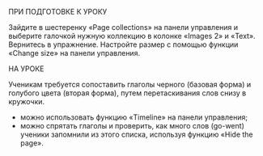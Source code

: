 ПРИ ПОДГОТОВКЕ К УРОКУ

Зайдите в шестеренку «Page collections» на панели управления и выберите галочкой нужную коллекцию в колонке «Images 2» и «Text». Вернитесь в упражнение. Настройте размер с помощью функции «Change size» на панели управления.

НА УРОКЕ

Ученикам требуется сопоставить глаголы черного (базовая форма) и голубого цвета (вторая форма), путем перетаскивания слов снизу в кружочки.

* можно использовать функцию «Timeline» на панели управления;
* можно спрятать глаголы и проверить, как много слов (go-went) ученики запомнили из этого списка, используя функцию «Hide the page».
